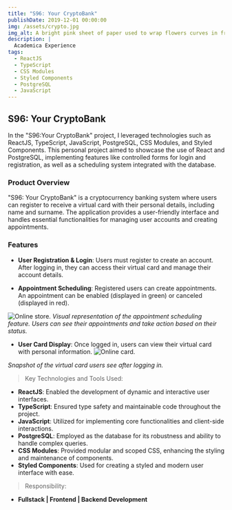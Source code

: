```yaml
---
title: "S96: Your CryptoBank"
publishDate: 2019-12-01 00:00:00
img: /assets/crypto.jpg
img_alt: A bright pink sheet of paper used to wrap flowers curves in front of rich blue background
description: |
  Academica Experience
tags:
  - ReactJS
  - TypeScript
  - CSS Modules
  - Styled Components
  - PostgreSQL
  - JavaScript
---
```

## S96: Your CryptoBank

In the "S96:Your CryptoBank" project, I leveraged technologies such as ReactJS, TypeScript, JavaScript, PostgreSQL, CSS Modules, and Styled Components. This personal project aimed to showcase the use of React and PostgreSQL, implementing features like controlled forms for login and registration, as well as a scheduling system integrated with the database.

### Product Overview

"S96: Your CryptoBank" is a cryptocurrency banking system where users can register to receive a virtual card with their personal details, including name and surname. The application provides a user-friendly interface and handles essential functionalities for managing user accounts and creating appointments.

### Features

- **User Registration & Login**: Users must register to create an account. After logging in, they can access their virtual card and manage their account details.

- **Appointment Scheduling**: Registered users can create appointments. An appointment can be enabled (displayed in green) or canceled (displayed in red).

![Online store.](/assets/crypto2.jpg)
*Visual representation of the appointment scheduling feature. Users can see their appointments and take action based on their status.*

- **User Card Display**: Once logged in, users can view their virtual card with personal information.
![Online card.](/assets/crypto3.jpg)

*Snapshot of the virtual card users see after logging in.*


>Key Technologies and Tools Used:

- **ReactJS**: Enabled the development of dynamic and interactive user interfaces.
- **TypeScript**: Ensured type safety and maintainable code throughout the project.
- **JavaScript**: Utilized for implementing core functionalities and client-side interactions.
- **PostgreSQL**: Employed as the database for its robustness and ability to handle complex queries.
- **CSS Modules**: Provided modular and scoped CSS, enhancing the styling and maintenance of components.
- **Styled Components**: Used for creating a styled and modern user interface with ease.

>Responsibility: 
- **Fullstack | Frontend | Backend Development**